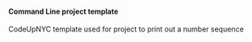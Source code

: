 #### Command Line project template

CodeUpNYC template used for project to print out a number sequence